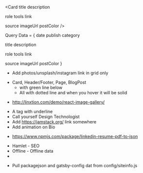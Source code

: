 <!-------------
-------P1------
--------------->

<!-- ---------- Card ------------- -->
<Card 
  title
  description

  role
  tools
  link

  source
  imageUrl
  postColor
/>

Query Data = {
  date
  publish
  category

  title
  description

  role
  tools
  link

  source
  imageUrl
  postColor
}

<!-------------
-------P2------
--------------->

<!-- ---------- Photo-Grid ------------- -->
- Add photos/unsplash/instagram link in grid only


<!-- ---------- a tag style ------------- -->
- Card, Header/Footer, Page, BlogPost
  - <ATag /> with green line below
  - All <a /> with dotted line and when you hover it will be solid

<!-------------
-------P3------
--------------->

<!-- ---------- Photos ------------- -->
- http://linxtion.com/demo/react-image-gallery/ 

<!-- ---------- Other Ideas ------------- -->

- A tag with underline
- Call yourself Design Technologist
- Add https://jamstack.org/ link somewhere
- Add animation on Bio

<!-- Linkedin 2 JSON  -->

- https://www.npmjs.com/package/linkedin-resume-pdf-to-json

<!-- ---------- Gatsby Plugin ------------- -->
- Hamlet - SEO
- Offline - Offline data
- 
<!-- ---------- One source of truth ------------- -->
- Pull packagejson and gatsby-config dat from config/siteinfo.js
